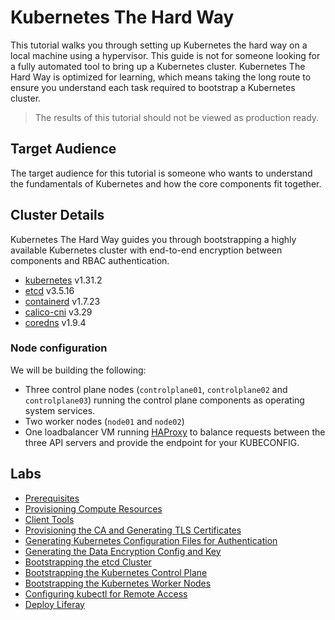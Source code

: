 # Kubernetes The Hard Way

This tutorial walks you through setting up Kubernetes the hard way on a local machine using a hypervisor. This 
guide is not for someone looking for a fully automated tool to bring up a Kubernetes cluster. Kubernetes The Hard Way is optimized for learning, which means taking the long route to ensure you understand each task required to bootstrap a Kubernetes cluster.

> The results of this tutorial should not be viewed as production ready.

## Target Audience

The target audience for this tutorial is someone who wants to understand the fundamentals of Kubernetes and how the core components fit together.

## Cluster Details

Kubernetes The Hard Way guides you through bootstrapping a highly available Kubernetes cluster with end-to-end encryption between components and RBAC authentication.

* [kubernetes](https://github.com/kubernetes/kubernetes) v1.31.2
* [etcd](https://github.com/etcd-io/etcd) v3.5.16
* [containerd](https://github.com/containerd/containerd) v1.7.23
* [calico-cni](https://doc.tigera.io/calico/latest/about) v3.29
* [coredns](https://github.com/coredns/coredns) v1.9.4

### Node configuration

We will be building the following:

* Three control plane nodes (`controlplane01`, `controlplane02` and `controlplane03`) running the control plane components as operating system services. 
* Two worker nodes (`node01` and `node02`)
* One loadbalancer VM running [HAProxy](https://www.haproxy.org/) to balance requests between the three API servers and provide the endpoint for your KUBECONFIG.

## Labs

* [Prerequisites](docs/01-prerequisites.md)
* [Provisioning Compute Resources](docs/02-compute-resources.md)
* [Client Tools](docs/03-client-tools.md)
* [Provisioning the CA and Generating TLS Certificates](docs/04-certificate-authority.md)
* [Generating Kubernetes Configuration Files for Authentication](docs/05-kubernetes-configuration-files.md)
* [Generating the Data Encryption Config and Key](docs/06-data-encryption-keys.md)
* [Bootstrapping the etcd Cluster](docs/07-bootstrapping-etcd.md)
* [Bootstrapping the Kubernetes Control Plane](docs/08-bootstrapping-kubernetes-controllers.md)
* [Bootstrapping the Kubernetes Worker Nodes](docs/09-bootstrapping-kubernetes-workers.md)
* [Configuring kubectl for Remote Access](docs/10-configuring-kubectl.md)
* [Deploy Liferay](docs/11-deploy-liferay.md)

